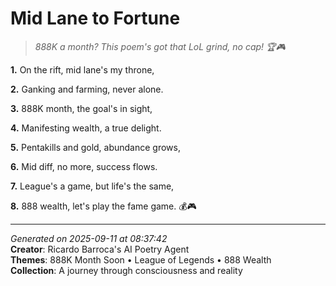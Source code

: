 # Mid Lane to Fortune

> *888K a month? This poem's got that LoL grind, no cap! 🏆🎮*

**1.** On the rift, mid lane's my throne,


**2.** Ganking and farming, never alone.


**3.** 888K month, the goal's in sight,


**4.** Manifesting wealth, a true delight.


**5.** Pentakills and gold, abundance grows,


**6.** Mid diff, no more, success flows.


**7.** League's a game, but life's the same,


**8.** 888 wealth, let's play the fame game. 💰🎮



---

*Generated on 2025-09-11 at 08:37:42*  
**Creator**: Ricardo Barroca's AI Poetry Agent  
**Themes**: 888K Month Soon • League of Legends • 888 Wealth  
**Collection**: A journey through consciousness and reality